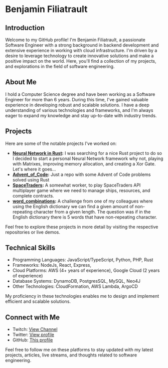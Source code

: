 # Benjamin Filiatrault

## Introduction

Welcome to my GitHub profile! I'm Benjamin Filiatrault, a passionate Software Engineer with a strong background in backend development and extensive experience in working with cloud infrastructure. I'm driven by a desire to leverage technology to create innovative solutions and make a positive impact on the world. Here, you'll find a collection of my projects, and explorations in the field of software engineering.

## About Me

I hold a Computer Science degree and have been working as a Software Engineer for more than 6 years. During this time, I've gained valuable experience in developing robust and scalable solutions. I have a deep understanding of various technologies and frameworks, and I'm always eager to expand my knowledge and stay up-to-date with industry trends.

## Projects

Here are some of the notable projects I've worked on:

- **[Neural Network in Rust](https://github.com/benjaminfiliatrault/neural_network):** I was searching for a nice Rust project to do so I decided to start a personal Neural Network framework why not, playing with Matrixes, improving memory allocation, and creating a Xor Gate. Let's where it goes...
- **[Advent_of_Code](https://github.com/benjaminfiliatrault/adventofcode):** Just a repo with some Advent of Code problems solved using Rust
- **[SpaceTraders](https://github.com/benjaminfiliatrault/spacetraders):** A somewhat worker, to play SpaceTraders API multiplayer game where we need to manage ships, resources, and complete contracts.
- **[word_combinations](https://github.com/benjaminfiliatrault/word_combinations):** A challenge from one of my colleagues where using the English dictionary we can find a given amount of non-repeating character from a given length. The question was if in the English dictionary there is 5 words that have non-repeating character.

Feel free to explore these projects in more detail by visiting the respective repositories or live demos.


## Technical Skills

- Programming Languages: JavaScript/TypeScript, Python, PHP, Rust
- Frameworks: NodeJs, React, Express, 
- Cloud Platforms: AWS (4+ years of experience), Google Cloud (2 years of experience)
- Database Systems: DynamoDB, PostgresSQL, MySQL, Neo4J
- Other Technologies: CloudFormation, AWS Lambda, ArgoCD

My proficiency in these technologies enables me to design and implement efficient and scalable solutions.

## Connect with Me

- Twitch: [View Channel](https://www.twitch.tv/benfiliatro)
- Twitter: [View profile](https://twitter.com/BenFiliatro)
- GitHub: [This profile](https://github.com/benjaminfiliatrault)

Feel free to follow me on these platforms to stay updated with my latest projects, articles, live streams, and thoughts related to software engineering.
